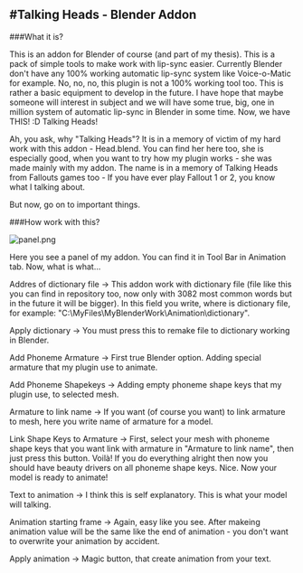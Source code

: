#Talking Heads - Blender Addon
----

###What it is?

This is an addon for Blender of course (and part of my thesis). This is a pack of simple tools to make work with lip-sync easier. Currently Blender don't have any 100% working automatic lip-sync system like Voice-o-Matic for example. No, no, no, this plugin is not a 100% working tool too. This is rather a basic equipment to develop in the future. I have hope that maybe someone will interest in subject and we will have some true, big, one in million system of automatic lip-sync in Blender in some time. Now, we have THIS! :D Talking Heads!

Ah, you ask, why "Talking Heads"? It is in a memory of victim of my hard work with this addon - Head.blend. You can find her here too, she is especially good, when you want to try how my plugin works - she was made mainly with my addon. The name is in a memory of Talking Heads from Fallouts games too - If you have ever play Fallout 1 or 2, you know what I talking about.

But now, go on to important things.



###How work with this?

![panel.png](https://raw.githubusercontent.com/K-J-Rybarczyk/Blender-Talking_Heads/master/Screens/panel.png "Panel")

Here you see a panel of my addon. You can find it in Tool Bar in Animation tab. Now, what is what...

Addres of dictionary file -> This addon work with dictionary file (file like this you can find in repository too, now only with 3082 most common words but in the future it will be bigger). In this field you write, where is dictionary file, for example: "C:\MyFiles\MyBlenderWork\Animation\dictionary".

Apply dictionary -> You must press this to remake file to dictionary working in Blender.

Add Phoneme Armature -> First true Blender option. Adding special armature that my plugin use to animate.

Add Phoneme Shapekeys -> Adding empty phoneme shape keys that my plugin use, to selected mesh.

Armature to link name -> If you want (of course you want) to link armature to mesh, here you write name of armature for a model.

Link Shape Keys to Armature -> First, select your mesh with phoneme shape keys that you want link with armature in "Armature to link name", then just press this button. Voilà! If you do everything alright then now you should have beauty drivers on all phoneme shape keys. Nice. Now your model is ready to animate!

Text to animation -> I think this is self explanatory. This is what your model will talking.

Animation starting frame -> Again, easy like you see. After makeing animation value will be the same like the end of animation - you don't want to overwrite your animation by accident.

Apply animation -> Magic button, that create animation from your text.
